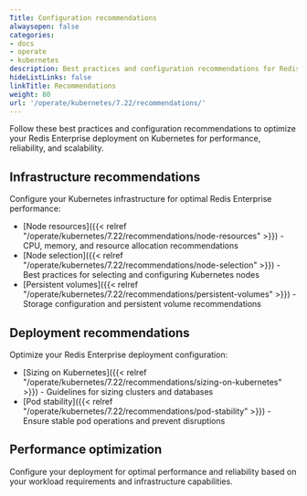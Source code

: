 ```yaml
---
Title: Configuration recommendations
alwaysopen: false
categories:
- docs
- operate
- kubernetes
description: Best practices and configuration recommendations for Redis Enterprise on Kubernetes deployments.
hideListLinks: false
linkTitle: Recommendations
weight: 80
url: '/operate/kubernetes/7.22/recommendations/'
---
```


Follow these best practices and configuration recommendations to optimize your Redis Enterprise deployment on Kubernetes for performance, reliability, and scalability.

## Infrastructure recommendations

Configure your Kubernetes infrastructure for optimal Redis Enterprise performance:

- [Node resources]({{< relref "/operate/kubernetes/7.22/recommendations/node-resources" >}}) - CPU, memory, and resource allocation recommendations
- [Node selection]({{< relref "/operate/kubernetes/7.22/recommendations/node-selection" >}}) - Best practices for selecting and configuring Kubernetes nodes
- [Persistent volumes]({{< relref "/operate/kubernetes/7.22/recommendations/persistent-volumes" >}}) - Storage configuration and persistent volume recommendations

## Deployment recommendations

Optimize your Redis Enterprise deployment configuration:

- [Sizing on Kubernetes]({{< relref "/operate/kubernetes/7.22/recommendations/sizing-on-kubernetes" >}}) - Guidelines for sizing clusters and databases
- [Pod stability]({{< relref "/operate/kubernetes/7.22/recommendations/pod-stability" >}}) - Ensure stable pod operations and prevent disruptions

## Performance optimization

Configure your deployment for optimal performance and reliability based on your workload requirements and infrastructure capabilities.
